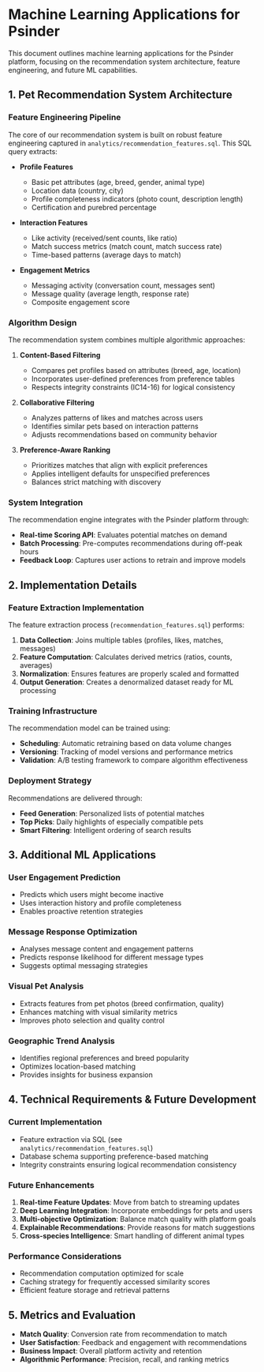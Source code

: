# Machine Learning Applications for Psinder

This document outlines machine learning applications for the Psinder platform, focusing on the recommendation system architecture, feature engineering, and future ML capabilities.

## 1. Pet Recommendation System Architecture

### Feature Engineering Pipeline

The core of our recommendation system is built on robust feature engineering captured in `analytics/recommendation_features.sql`. This SQL query extracts:

- **Profile Features**
  - Basic pet attributes (age, breed, gender, animal type)
  - Location data (country, city)
  - Profile completeness indicators (photo count, description length)
  - Certification and purebred percentage

- **Interaction Features**
  - Like activity (received/sent counts, like ratio)
  - Match success metrics (match count, match success rate)
  - Time-based patterns (average days to match)

- **Engagement Metrics**
  - Messaging activity (conversation count, messages sent)
  - Message quality (average length, response rate)
  - Composite engagement score

### Algorithm Design

The recommendation system combines multiple algorithmic approaches:

1. **Content-Based Filtering**
   - Compares pet profiles based on attributes (breed, age, location)
   - Incorporates user-defined preferences from preference tables
   - Respects integrity constraints (IC14-16) for logical consistency

2. **Collaborative Filtering**
   - Analyzes patterns of likes and matches across users
   - Identifies similar pets based on interaction patterns
   - Adjusts recommendations based on community behavior

3. **Preference-Aware Ranking**
   - Prioritizes matches that align with explicit preferences
   - Applies intelligent defaults for unspecified preferences
   - Balances strict matching with discovery

### System Integration

The recommendation engine integrates with the Psinder platform through:

- **Real-time Scoring API**: Evaluates potential matches on demand
- **Batch Processing**: Pre-computes recommendations during off-peak hours
- **Feedback Loop**: Captures user actions to retrain and improve models

## 2. Implementation Details

### Feature Extraction Implementation

The feature extraction process (`recommendation_features.sql`) performs:

1. **Data Collection**: Joins multiple tables (profiles, likes, matches, messages)
2. **Feature Computation**: Calculates derived metrics (ratios, counts, averages)
3. **Normalization**: Ensures features are properly scaled and formatted
4. **Output Generation**: Creates a denormalized dataset ready for ML processing

### Training Infrastructure

The recommendation model can be trained using:

- **Scheduling**: Automatic retraining based on data volume changes
- **Versioning**: Tracking of model versions and performance metrics
- **Validation**: A/B testing framework to compare algorithm effectiveness

### Deployment Strategy

Recommendations are delivered through:

- **Feed Generation**: Personalized lists of potential matches
- **Top Picks**: Daily highlights of especially compatible pets
- **Smart Filtering**: Intelligent ordering of search results

## 3. Additional ML Applications

### User Engagement Prediction

- Predicts which users might become inactive
- Uses interaction history and profile completeness
- Enables proactive retention strategies

### Message Response Optimization

- Analyses message content and engagement patterns
- Predicts response likelihood for different message types
- Suggests optimal messaging strategies

### Visual Pet Analysis

- Extracts features from pet photos (breed confirmation, quality)
- Enhances matching with visual similarity metrics
- Improves photo selection and quality control

### Geographic Trend Analysis

- Identifies regional preferences and breed popularity
- Optimizes location-based matching
- Provides insights for business expansion

## 4. Technical Requirements & Future Development

### Current Implementation

- Feature extraction via SQL (see `analytics/recommendation_features.sql`)
- Database schema supporting preference-based matching
- Integrity constraints ensuring logical recommendation consistency

### Future Enhancements

1. **Real-time Feature Updates**: Move from batch to streaming updates
2. **Deep Learning Integration**: Incorporate embeddings for pets and users
3. **Multi-objective Optimization**: Balance match quality with platform goals
4. **Explainable Recommendations**: Provide reasons for match suggestions
5. **Cross-species Intelligence**: Smart handling of different animal types

### Performance Considerations

- Recommendation computation optimized for scale
- Caching strategy for frequently accessed similarity scores
- Efficient feature storage and retrieval patterns

## 5. Metrics and Evaluation

- **Match Quality**: Conversion rate from recommendation to match
- **User Satisfaction**: Feedback and engagement with recommendations
- **Business Impact**: Overall platform activity and retention
- **Algorithmic Performance**: Precision, recall, and ranking metrics 